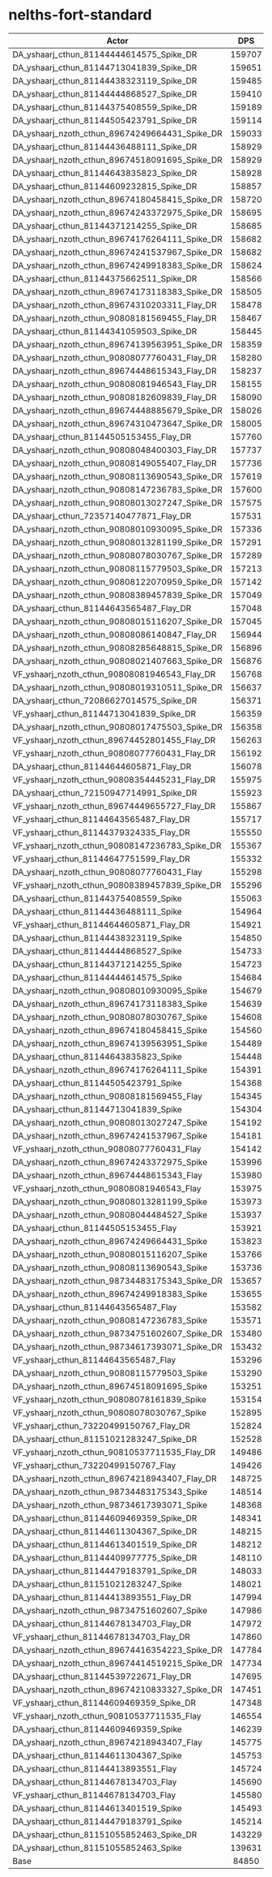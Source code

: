 # nelths-fort-standard
| Actor | DPS | Increase |
|---|:---:|:---:|
|DA_yshaarj_cthun_81144444614575_Spike_DR|159707|88.22%|
|DA_yshaarj_cthun_81144713041839_Spike_DR|159651|88.16%|
|DA_yshaarj_cthun_81144438323119_Spike_DR|159485|87.96%|
|DA_yshaarj_cthun_81144444868527_Spike_DR|159410|87.87%|
|DA_yshaarj_cthun_81144375408559_Spike_DR|159189|87.61%|
|DA_yshaarj_cthun_81144505423791_Spike_DR|159114|87.52%|
|DA_yshaarj_nzoth_cthun_89674249664431_Spike_DR|159033|87.43%|
|DA_yshaarj_cthun_81144436488111_Spike_DR|158929|87.31%|
|DA_yshaarj_nzoth_cthun_89674518091695_Spike_DR|158929|87.31%|
|DA_yshaarj_cthun_81144643835823_Spike_DR|158928|87.30%|
|DA_yshaarj_cthun_81144609232815_Spike_DR|158857|87.22%|
|DA_yshaarj_nzoth_cthun_89674180458415_Spike_DR|158720|87.06%|
|DA_yshaarj_nzoth_cthun_89674243372975_Spike_DR|158695|87.03%|
|DA_yshaarj_cthun_81144371214255_Spike_DR|158685|87.02%|
|DA_yshaarj_nzoth_cthun_89674176264111_Spike_DR|158682|87.01%|
|DA_yshaarj_nzoth_cthun_89674241537967_Spike_DR|158682|87.01%|
|DA_yshaarj_nzoth_cthun_89674249918383_Spike_DR|158624|86.95%|
|DA_yshaarj_cthun_81144375662511_Spike_DR|158566|86.88%|
|DA_yshaarj_nzoth_cthun_89674173118383_Spike_DR|158505|86.81%|
|DA_yshaarj_nzoth_cthun_89674310203311_Flay_DR|158478|86.77%|
|DA_yshaarj_nzoth_cthun_90808181569455_Flay_DR|158467|86.76%|
|DA_yshaarj_cthun_81144341059503_Spike_DR|158445|86.74%|
|DA_yshaarj_nzoth_cthun_89674139563951_Spike_DR|158359|86.63%|
|DA_yshaarj_nzoth_cthun_90808077760431_Flay_DR|158280|86.54%|
|DA_yshaarj_nzoth_cthun_89674448615343_Flay_DR|158237|86.49%|
|DA_yshaarj_nzoth_cthun_90808081946543_Flay_DR|158155|86.39%|
|DA_yshaarj_nzoth_cthun_90808182609839_Flay_DR|158090|86.32%|
|DA_yshaarj_nzoth_cthun_89674448885679_Spike_DR|158026|86.24%|
|DA_yshaarj_nzoth_cthun_89674310473647_Spike_DR|158005|86.22%|
|DA_yshaarj_cthun_81144505153455_Flay_DR|157760|85.93%|
|DA_yshaarj_nzoth_cthun_90808048400303_Flay_DR|157737|85.90%|
|DA_yshaarj_nzoth_cthun_90808149055407_Flay_DR|157736|85.90%|
|DA_yshaarj_nzoth_cthun_90808113690543_Spike_DR|157619|85.76%|
|DA_yshaarj_nzoth_cthun_90808147236783_Spike_DR|157600|85.74%|
|DA_yshaarj_nzoth_cthun_90808013027247_Spike_DR|157575|85.71%|
|DA_yshaarj_cthun_72357140477871_Flay_DR|157531|85.66%|
|DA_yshaarj_nzoth_cthun_90808010930095_Spike_DR|157336|85.43%|
|DA_yshaarj_nzoth_cthun_90808013281199_Spike_DR|157291|85.38%|
|DA_yshaarj_nzoth_cthun_90808078030767_Spike_DR|157289|85.37%|
|DA_yshaarj_nzoth_cthun_90808115779503_Spike_DR|157213|85.28%|
|DA_yshaarj_nzoth_cthun_90808122070959_Spike_DR|157142|85.20%|
|DA_yshaarj_nzoth_cthun_90808389457839_Spike_DR|157049|85.09%|
|DA_yshaarj_cthun_81144643565487_Flay_DR|157048|85.09%|
|DA_yshaarj_nzoth_cthun_90808015116207_Spike_DR|157045|85.09%|
|DA_yshaarj_nzoth_cthun_90808086140847_Flay_DR|156944|84.97%|
|DA_yshaarj_nzoth_cthun_90808285648815_Spike_DR|156896|84.91%|
|DA_yshaarj_nzoth_cthun_90808021407663_Spike_DR|156876|84.89%|
|VF_yshaarj_nzoth_cthun_90808081946543_Flay_DR|156768|84.76%|
|DA_yshaarj_nzoth_cthun_90808019310511_Spike_DR|156637|84.60%|
|DA_yshaarj_cthun_72086627014575_Spike_DR|156371|84.29%|
|VF_yshaarj_cthun_81144713041839_Spike_DR|156359|84.28%|
|DA_yshaarj_nzoth_cthun_90808017475503_Spike_DR|156358|84.28%|
|VF_yshaarj_nzoth_cthun_89674452801455_Flay_DR|156263|84.16%|
|VF_yshaarj_nzoth_cthun_90808077760431_Flay_DR|156192|84.08%|
|DA_yshaarj_cthun_81144644605871_Flay_DR|156078|83.95%|
|VF_yshaarj_nzoth_cthun_90808354445231_Flay_DR|155975|83.82%|
|DA_yshaarj_cthun_72150947714991_Spike_DR|155923|83.76%|
|VF_yshaarj_nzoth_cthun_89674449655727_Flay_DR|155867|83.70%|
|VF_yshaarj_cthun_81144643565487_Flay_DR|155717|83.52%|
|VF_yshaarj_cthun_81144379324335_Flay_DR|155550|83.32%|
|VF_yshaarj_nzoth_cthun_90808147236783_Spike_DR|155367|83.11%|
|VF_yshaarj_cthun_81144647751599_Flay_DR|155332|83.07%|
|DA_yshaarj_nzoth_cthun_90808077760431_Flay|155298|83.03%|
|VF_yshaarj_nzoth_cthun_90808389457839_Spike_DR|155296|83.02%|
|DA_yshaarj_cthun_81144375408559_Spike|155063|82.75%|
|DA_yshaarj_cthun_81144436488111_Spike|154964|82.63%|
|VF_yshaarj_cthun_81144644605871_Flay_DR|154921|82.58%|
|DA_yshaarj_cthun_81144438323119_Spike|154850|82.50%|
|DA_yshaarj_cthun_81144444868527_Spike|154733|82.36%|
|DA_yshaarj_cthun_81144371214255_Spike|154723|82.35%|
|DA_yshaarj_cthun_81144444614575_Spike|154684|82.30%|
|DA_yshaarj_nzoth_cthun_90808010930095_Spike|154679|82.30%|
|DA_yshaarj_nzoth_cthun_89674173118383_Spike|154639|82.25%|
|DA_yshaarj_nzoth_cthun_90808078030767_Spike|154608|82.21%|
|DA_yshaarj_nzoth_cthun_89674180458415_Spike|154560|82.16%|
|DA_yshaarj_nzoth_cthun_89674139563951_Spike|154489|82.07%|
|DA_yshaarj_cthun_81144643835823_Spike|154448|82.02%|
|DA_yshaarj_nzoth_cthun_89674176264111_Spike|154391|81.96%|
|DA_yshaarj_cthun_81144505423791_Spike|154368|81.93%|
|DA_yshaarj_nzoth_cthun_90808181569455_Flay|154345|81.90%|
|DA_yshaarj_cthun_81144713041839_Spike|154304|81.86%|
|DA_yshaarj_nzoth_cthun_90808013027247_Spike|154192|81.72%|
|DA_yshaarj_nzoth_cthun_89674241537967_Spike|154181|81.71%|
|VF_yshaarj_nzoth_cthun_90808077760431_Flay|154142|81.66%|
|DA_yshaarj_nzoth_cthun_89674243372975_Spike|153996|81.49%|
|DA_yshaarj_nzoth_cthun_89674448615343_Flay|153980|81.47%|
|VF_yshaarj_nzoth_cthun_90808081946543_Flay|153975|81.47%|
|DA_yshaarj_nzoth_cthun_90808013281199_Spike|153973|81.46%|
|DA_yshaarj_nzoth_cthun_90808044484527_Spike|153937|81.42%|
|DA_yshaarj_cthun_81144505153455_Flay|153921|81.40%|
|DA_yshaarj_nzoth_cthun_89674249664431_Spike|153823|81.29%|
|DA_yshaarj_nzoth_cthun_90808015116207_Spike|153766|81.22%|
|DA_yshaarj_nzoth_cthun_90808113690543_Spike|153736|81.19%|
|DA_yshaarj_nzoth_cthun_98734483175343_Spike_DR|153657|81.09%|
|DA_yshaarj_nzoth_cthun_89674249918383_Spike|153655|81.09%|
|DA_yshaarj_cthun_81144643565487_Flay|153582|81.00%|
|DA_yshaarj_nzoth_cthun_90808147236783_Spike|153571|80.99%|
|DA_yshaarj_nzoth_cthun_98734751602607_Spike_DR|153480|80.88%|
|DA_yshaarj_nzoth_cthun_98734617393071_Spike_DR|153432|80.83%|
|VF_yshaarj_cthun_81144643565487_Flay|153296|80.67%|
|DA_yshaarj_nzoth_cthun_90808115779503_Spike|153290|80.66%|
|DA_yshaarj_nzoth_cthun_89674518091695_Spike|153251|80.61%|
|VF_yshaarj_nzoth_cthun_90808078161839_Spike|153154|80.50%|
|VF_yshaarj_nzoth_cthun_90808078030767_Spike|152895|80.19%|
|VF_yshaarj_cthun_73220499150767_Flay_DR|152824|80.11%|
|DA_yshaarj_cthun_81151021283247_Spike_DR|152528|79.76%|
|VF_yshaarj_nzoth_cthun_90810537711535_Flay_DR|149486|76.18%|
|VF_yshaarj_cthun_73220499150767_Flay|149426|76.11%|
|DA_yshaarj_nzoth_cthun_89674218943407_Flay_DR|148725|75.28%|
|DA_yshaarj_nzoth_cthun_98734483175343_Spike|148514|75.03%|
|DA_yshaarj_nzoth_cthun_98734617393071_Spike|148368|74.86%|
|DA_yshaarj_cthun_81144609469359_Spike_DR|148341|74.83%|
|DA_yshaarj_cthun_81144611304367_Spike_DR|148215|74.68%|
|DA_yshaarj_cthun_81144613401519_Spike_DR|148212|74.68%|
|DA_yshaarj_cthun_81144409977775_Spike_DR|148110|74.56%|
|DA_yshaarj_cthun_81144479183791_Spike_DR|148033|74.46%|
|DA_yshaarj_cthun_81151021283247_Spike|148021|74.45%|
|DA_yshaarj_cthun_81144413893551_Flay_DR|147994|74.42%|
|DA_yshaarj_nzoth_cthun_98734751602607_Spike|147986|74.41%|
|DA_yshaarj_cthun_81144678134703_Flay_DR|147972|74.39%|
|VF_yshaarj_cthun_81144678134703_Flay_DR|147860|74.26%|
|DA_yshaarj_nzoth_cthun_89674416354223_Spike_DR|147784|74.17%|
|DA_yshaarj_nzoth_cthun_89674414519215_Spike_DR|147734|74.11%|
|DA_yshaarj_cthun_81144539722671_Flay_DR|147695|74.07%|
|DA_yshaarj_nzoth_cthun_89674210833327_Spike_DR|147451|73.78%|
|VF_yshaarj_cthun_81144609469359_Spike_DR|147348|73.66%|
|VF_yshaarj_nzoth_cthun_90810537711535_Flay|146554|72.72%|
|DA_yshaarj_cthun_81144609469359_Spike|146239|72.35%|
|DA_yshaarj_nzoth_cthun_89674218943407_Flay|145775|71.80%|
|DA_yshaarj_cthun_81144611304367_Spike|145753|71.78%|
|DA_yshaarj_cthun_81144413893551_Flay|145724|71.74%|
|DA_yshaarj_cthun_81144678134703_Flay|145690|71.70%|
|VF_yshaarj_cthun_81144678134703_Flay|145580|71.57%|
|DA_yshaarj_cthun_81144613401519_Spike|145493|71.47%|
|DA_yshaarj_cthun_81144479183791_Spike|145214|71.14%|
|DA_yshaarj_cthun_81151055852463_Spike_DR|143229|68.80%|
|DA_yshaarj_cthun_81151055852463_Spike|139631|64.56%|
|Base|84850|0.00%|
